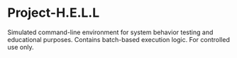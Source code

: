 # Project-H.E.L.L
Simulated command-line environment for system behavior testing and educational purposes. Contains batch-based execution logic. For controlled use only.
